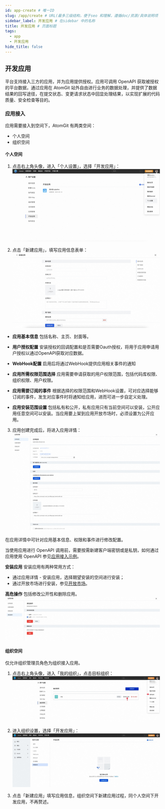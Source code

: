 ```yaml
---
id: app-create # 唯一ID
slug: /app/create # URL(最多三级结构，便于seo 和理解，遵循doc/资源/具体说明项 的原则)
sidebar_label: 开发应用 # 在sidebar 中的名称
title: 开发应用 # 页面标题
tags:
  - app
  - 开发应用
hide_title: false
---
```


## 开发应用
平台支持接入三方的应用，并为应用提供授权。应用可调用 OpenAPI 获取被授权的平台数据，通过应用在 AtomGit 站外自由进行业务的数据处理，并提供了数据结果的回写途径，在提交状态、变更请求状态中回显处理结果，以实现扩展的代码质量、安全检查等目的。

### 应用接入
应用需要接入到空间下，AtomGit 有两类空间：

* 个人空间
* 组织空间

#### 个人空间
1. 点击右上角头像，进入「个人设置」，选择「开发应用」：
![](./img/01.jpg)

2. 点击「新建应用」，填写应用信息表单：
![](./img/02.jpg)

* **应用基本信息**
包括名称、主页、封面等。   

* **用户授权配置**
安装授权的回调配置和是否需要Oauth授权，将用于应用申请用户授权以通过OpenAPI获取对应数据。

* **WebHook配置**
启用后将通过WebHook提供应用相关事件的通知

* **应用所需权限范围选择**
应用需要申请获取的用户权限范围，包括代码库权限、组织权限、用户权限。

* **应用需要订阅的事件**
根据选择的权限范围和WebHook设置，可对应选择能够订阅的事件，发生对应事件时将通知给应用，进而可进一步自定义处理。

* **应用安装范围设置**
包括私有和公开，私有应用只有当前空间可以安装，公开应用任意空间可以安装。当应用要上架到应用开放市场时，必须设置为公开应用。

3. 应用创建完成后，将进入应用详情：
![](./img/03.jpg)

在应用详情中可针对应用基本信息、权限和事件进行修改配置。

当使用应用进行 OpenAPI 调用前，需要按需新建客户端密钥或是私钥，如何通过应用使用 OpenAPI 参见[应用接入示例](app-demo)。

**安装应用**
安装应用有两种常用方式：

* 通过应用详情 - 安装应用，选择期望安装的空间进行安装；
* 通过开放市场进行安装，参见[开放市场](app-market)。

**高危操作**
包括修改公开性和删除应用。
![](./img/04.jpg)

#### 组织空间
仅允许组织管理员角色为组织接入应用。

1. 点击右上角头像，进入「我的组织」，点击目标组织：
![](./img/05.jpg)

2. 进入组织设置，选择「开发应用」：
![](./img/06.jpg)

3. 点击「新建应用」填写应用信息，组织空间下新建应用过程，同个人空间下开发应用，不再赘述。